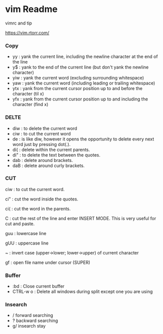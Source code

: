 # vim Readme
vimrc and tip

https://vim.rtorr.com/

### Copy

- yy  : yank the current line, including the newline character at the end of the line
- y$  : yank to the end of the current line (but don't yank the newline character)
- yiw : yank the current word (excluding surrounding whitespace)
- yaw : yank the current word (including leading or trailing whitespace)
- ytx : yank from the current cursor position up to and before the character (til x)
- yfx : yank from the current cursor position up to and including the character (find x)

### DELTE

- diw : to delete the current word 
- ciw : to cut the current word 
- de  : is like diw, however it opens the opportunity to delete every next word just by pressing dot(.).
- di( : delete within the current parents.
- di" : to delete the text between the quotes.
- dab : delete around brackets.
- daB : delete around curly brackets.

### CUT 
 
ciw : to cut the current word.

ci" : cut the word inside the quotes.

ci( : cut the word in the parents.

C   : cut the rest of the line and enter INSERT MODE. This is very useful for cut and paste.


guu : lowercase line

gUU : uppercase line

~   : invert case (upper->lower; lower->upper) of current character

gf  : open file name under cursor (SUPER)

### Buffer
- :bd : Close current buffer 
- CTRL-w o : Delete all windows during split except one you are using


### Insearch
- / forward searching 
- ? backward searching 
- g/ insearch stay
